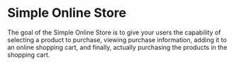 # Simple Online Store

The goal of the Simple Online Store is to give your users the capability of selecting a product to purchase, viewing purchase information, adding it to an online shopping cart, and finally, actually purchasing the products in the shopping cart.



